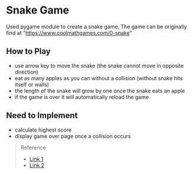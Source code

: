 # Snake Game
Used pygame module to create a snake game. The game can be originally find at "https://www.coolmathgames.com/0-snake"

## How to Play
- use arrow key to move the snake (the snake cannot move in opposite direction)
- eat as many apples as you can without a collision (without snake hits itself or walls)
- the length of the snake will grow by one once the snake eats an apple
- if the game is over it will automatically reload the game

## Need to Implement
- calculate highest score
- display game over page once a collision occurs



> Reference 
>  - [Link 1](https://www.youtube.com/watch?v=QFvqStqPCRU)
>  - [Link 2](https://www.coolmathgames.com/0-snake)
